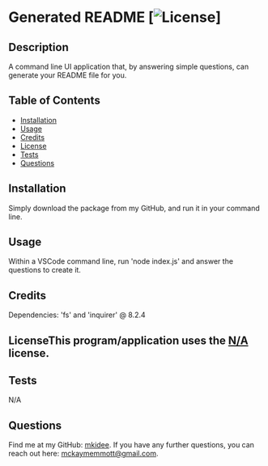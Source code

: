 # Generated README [![License](https://img.shields.io/badge/License-Apache_2.0-blue.svg)]

## Description

A command line UI application that, by answering simple questions, can generate your README file for you.

## Table of Contents

- [Installation](#installation)
- [Usage](#usage)
- [Credits](#credits)
- [License](#license)
- [Tests](#tests)
- [Questions](#questions)

## Installation

Simply download the package from my GitHub, and run it in your command line.

## Usage

Within a VSCode command line, run 'node index.js' and answer the questions to create it.

## Credits

Dependencies: 'fs' and 'inquirer' @ 8.2.4

## LicenseThis program/application uses the [N/A](https://opensource.org/licenses/Apache-2.0) license.

## Tests

N/A

## Questions

Find me at my GitHub: [mkidee](https://github.com/mkidee).
If you have any further questions, you can reach out here: mckaymemmott@gmail.com.
